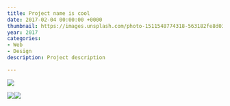 ```yaml
---
title: Project name is cool
date: 2017-02-04 00:00:00 +0000
thumbnail: https://images.unsplash.com/photo-1511548774318-563182fe8d03?ixlib=rb-0.3.5&ixid=eyJhcHBfaWQiOjEyMDd9&s=226688553251c9261fa28de062b96b40&auto=format&fit=crop&w=2100&q=80
year: 2017
categories:
- Web
- Design
description: Project description

---
```


![](/upload/fail-18.gif)

![](/upload/OGimage-01.jpg)![](/upload/dice.svg)